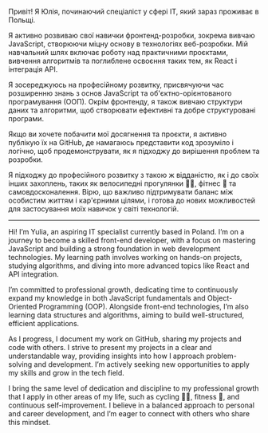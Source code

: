 Привіт! Я Юлія, починаючий спеціаліст у сфері IT, який зараз проживає в Польщі.

Я активно розвиваю свої навички фронтенд-розробки, зокрема вивчаю JavaScript, створюючи міцну основу в технологіях веб-розробки. Мій навчальний шлях включає роботу над практичними проєктами, вивчення алгоритмів та поглиблене освоєння таких тем, як React і інтеграція API.

Я зосереджуюсь на професійному розвитку, присвячуючи час розширенню знань з основ JavaScript та об'єктно-орієнтованого програмування (ООП). Окрім фронтенду, я також вивчаю структури даних та алгоритми, щоб створювати ефективні та добре структуровані програми.

Якщо ви хочете побачити мої досягнення та проєкти, я активно публікую їх на GitHub, де намагаюсь представити код зрозуміло і логічно, щоб продемонструвати, як я підходжу до вирішення проблем та розробки.

Я підходжу до професійного розвитку з такою ж відданістю, як і до своїх інших захоплень, таких як велосипедні прогулянки 🚴‍♀️, фітнес 💪 та самовдосконалення. Вірю, що важливо підтримувати баланс між особистим життям і кар'єрними цілями, і готова до нових можливостей для застосування моїх навичок у світі технологій.

---

Hi! I’m Yulia, an aspiring IT specialist currently based in Poland. I’m on a journey to become a skilled front-end developer, with a focus on mastering JavaScript and building a strong foundation in web development technologies. My learning path involves working on hands-on projects, studying algorithms, and diving into more advanced topics like React and API integration.

I’m committed to professional growth, dedicating time to continuously expand my knowledge in both JavaScript fundamentals and Object-Oriented Programming (OOP). Alongside front-end technologies, I’m also learning data structures and algorithms, aiming to build well-structured, efficient applications.

As I progress, I document my work on GitHub, sharing my projects and code with others. I strive to present my projects in a clear and understandable way, providing insights into how I approach problem-solving and development. I’m actively seeking new opportunities to apply my skills and grow in the tech field.

I bring the same level of dedication and discipline to my professional growth that I apply in other areas of my life, such as cycling 🚴‍♀️, fitness 💪, and continuous self-improvement. I believe in a balanced approach to personal and career development, and I’m eager to connect with others who share this mindset.
